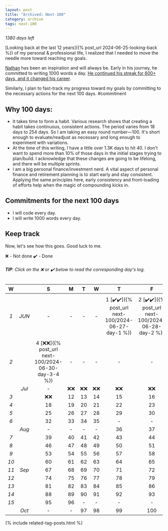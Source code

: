 ```yaml
---
layout: post
title: "Archived: Next-100"
category: archive
tags: next-100
---
```

*1380 days left*

[Looking back at the last 12 years]({% post_url 2024-06-25-looking-back %}) of my personal & professional life, I realized that I needed to move the needle more toward reaching my goals. 

[Nathan](https://nathanbarry.com/) has been an inspiration and will always be. Early in his journey, he committed to writing 1000 words a day. [He continued his streak for 600+ days, and it changed his career](https://nathanbarry.com/commitment-changed-career/).


Similarly, I plan to fast-track my progress toward my goals by committing to the necessary actions for the next 100 days. 
#commitment

## Why 100 days:

- It takes time to form a habit. Various research shows that creating a habit takes continuous, consistent actions. The period varies from 18 days to 254 days. So I am taking an easy round number—100. It's short enough to evaluate/readjust as necessary and long enough to experiment with variations. 
- At the time of this writing, I have a little over 1.3K days to hit 40. I don't want to spend more than 10% of those days in the initial stages trying to plan/build. I acknowledge that these changes are going to be lifelong, and there will be multiple sprints. 
- I am a big personal finance/investment nerd. A vital aspect of personal finance and retirement planning is to start early and stay consistent. Applying the same principles here, early consistency and front-loading of efforts help when the magic of compounding kicks in. 

## Commitments for the next 100 days
- I will code every day.
- I will write 1000 words every day.

## Keep track
Now, let's see how this goes. Good luck to me. 

❌ - Not done ✔️ - Done 

###### **TIP**: Click on the ❌ or ✔️ below to read the corresponding day's log. 

|W||S|M|T|W|T|F|S|
| :-: |:-: | :-: | :-: | :-: | :-: | :-: | :-: | :-: 
| *1* |*JUN*|-|-|-|-|1 [✔️✔️]({% post_url next-100/2024-06-27-day-1 %})|2 [✔️✔️]({% post_url next-100/2024-06-28-day-2 %})|3 [❌❌]({% post_url next-100/2024-06-30-day-3-4 %})|
| *2* ||4 [❌❌]({% post_url next-100/2024-06-30-day-3-4 %}) |-|-|-|-|-|-|
|  |*Jul*|-|❌❌|❌❌|❌❌|❌❌|❌❌|❌❌|
|*3*||❌❌|12|13|14|15|16|17|
|*4*||18|19|20|21|22|23|24|
|*5*||25|26|27|28|29|30|31|
|*6*||32|33|34|35|-|-|-|
||*Aug*|-|-|-|-|36|37|38|
|*7*||39|40|41|42|43|44|45|
|*8*||46|47|48|49|50|51|52|
|*9*||53|54|55|56|57|58|59|
|*10*||60|61|62|63|64|65|66|
|*11*|*Sep*|67|68|69|70|71|72|73|
|*12*||74|75|76|77|78|79|80|
|*13*||81|82|83|84|85|86|87|
|*14*||88|89|90|91|92|93|94|
|*15*||95|96|-|-|-|-|-|
||*Oct*|-|-|97|98|99|100|-|


{% include related-tag-posts.html %}